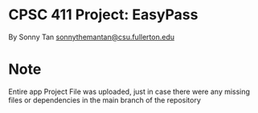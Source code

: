 # CPSC 411 Project: EasyPass

By Sonny Tan
sonnythemantan@csu.fullerton.edu

# Note
Entire app Project File was uploaded, just in case there were any missing files or dependencies in the main branch of the repository
